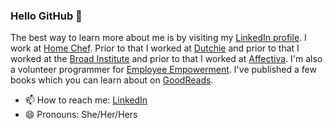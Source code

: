 ### Hello GitHub 👋

The best way to learn more about me is by visiting my [LinkedIn profile](https://www.linkedin.com/in/foresthandford/). I work at [Home Chef](https://www.homechef.com/). Prior to that I worked at [Dutchie](https://dutchie.com) and prior to that I worked at the [Broad Institute](https://www.broadinstitute.org/) and prior to that I worked at [Affectiva](https://affectiva.com). I'm also a volunteer programmer for [Employee Empowerment](https://github.com/EmployeeEmpowerment/EmpEmp/). I've published a few books which you can learn about on [GoodReads](https://www.goodreads.com/author/show/17255626.Forest_J_Handford).

- 📫 How to reach me: [LinkedIn](https://www.linkedin.com/in/foresthandford/)
- 😄 Pronouns: She/Her/Hers

<!--
**ForestJay/ForestJay** is a ✨ _special_ ✨ repository because its `README.md` (this file) appears on your GitHub profile.

Here are some ideas to get you started:

- 🔭 I’m currently working on ...
- 🌱 I’m currently learning ...
- 👯 I’m looking to collaborate on ...
- 🤔 I’m looking for help with ...
- 💬 Ask me about ...
- 📫 How to reach me: ...
- 😄 Pronouns: ...
- ⚡ Fun fact: ...
-->
